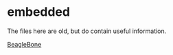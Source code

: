 # embedded

The files here are old, but do contain useful information.

<a href="https://htmlpreview.github.com/animatedb/embedded/blob/master/BeagleBone.html">BeagleBone</a>
